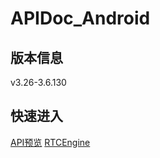 # APIDoc_Android

## 版本信息

v3.26-3.6.130
## 快速进入

[API预览](./Overview/overview.md)
[RTCEngine](./RTCEngine/RTCEngine.md)

